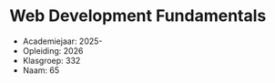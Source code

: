 # Web Development Fundamentals

- Academiejaar: 2025-
- Opleiding: 2026
- Klasgroep: 332
- Naam: 65

